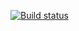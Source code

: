 [![Build status](https://ci.appveyor.com/api/projects/status/dviqw2c2uold46nk?svg=true)](https://ci.appveyor.com/project/DimaLaps/automatedhome6-1)